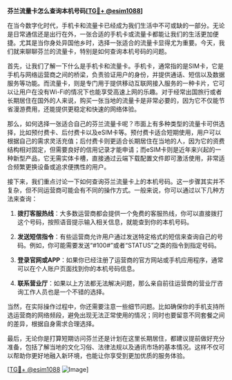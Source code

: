 **芬兰流量卡怎么查询本机号码[[TG💪+ @esim1088](https://t.me/s/esim1088)]**

在当今数字化时代，手机卡和流量卡已经成为我们生活中不可或缺的一部分。无论是日常通信还是出行在外，一张合适的手机卡或流量卡都能让我们的生活更加便捷。尤其是当你身处异国他乡时，选择一张适合的流量卡显得尤为重要。今天，我们就来聊聊芬兰的流量卡，特别是如何查询本机号码的问题。

首先，让我们了解一下什么是手机卡和流量卡。手机卡，通常指的是SIM卡，它是手机与网络运营商之间的桥梁，负责验证用户的身份，并提供通话、短信以及数据服务等功能。而流量卡，则是专门用于提供移动互联网接入服务的一种卡片，它可以让用户在没有Wi-Fi的情况下也能享受高速上网的乐趣。对于经常出国旅行或者长期居住在国外的人来说，购买一张当地的流量卡是非常必要的，因为它不仅能节省漫游费用，还能提供更稳定和快速的网络体验。

那么，如何选择一张适合自己的芬兰流量卡呢？市面上有多种类型的流量卡可供选择，比如预付费卡、后付费卡以及eSIM卡等。预付费卡适合短期使用，用户可以根据自己的需求灵活充值；后付费卡则更适合长期居住在当地的人，因为它的资费结构相对固定，但需要良好的信用记录才能申请；而eSIM卡则是近年来兴起的一种新型产品，它无需实体卡槽，直接通过云端下载配置文件即可激活使用，非常适合频繁更换设备或追求便携性的用户。

接下来，我们重点讨论一下如何查询芬兰流量卡上的本机号码。这一步骤其实并不复杂，但不同运营商可能会有不同的操作方式。一般来说，你可以通过以下几种方法来查询：

1. **拨打客服热线**：大多数运营商都会提供一个免费的客服热线，你可以直接拨打这个号码，按照语音提示输入相关信息，就能查到你的本机号码。

2. **发送短信指令**：有些运营商允许用户通过发送特定格式的短信来查询自己的号码。例如，你可能需要发送“#100#”或者“STATUS”之类的指令到指定号码。

3. **登录官网或APP**：如果你已经注册了运营商的官方网站或手机应用程序，通常可以在个人账户页面找到你的本机号码信息。

4. **联系营业厅**：如果以上方法都无法解决问题，那么亲自前往运营商的营业厅咨询工作人员也是一个不错的选择。

当然，在实际操作过程中，你还需要注意一些细节问题。比如确保你的手机支持所选运营商的网络频段，避免出现无法正常使用的情况；同时也要留意不同套餐之间的差异，根据自身需求合理选择。

最后，无论你是打算短期访问芬兰还是计划在这里长期居住，都建议提前做好充分准备，包括了解当地的文化习俗、法律法规以及通讯市场的基本情况。这样不仅可以帮助你更好地融入新环境，也能让你享受到更加优质的服务体验。

[[TG💪+ @esim1088](https://t.me/s/esim1088) ![Image](https://i.postimg.cc/4NQfJmqS/Snipaste-2025-05-13-00-14-12.png)]